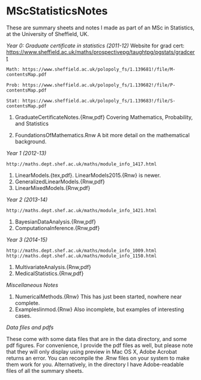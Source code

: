 MScStatisticsNotes
==================

These are summary sheets and notes I made as part of an MSc in Statistics, at the University of Sheffield, UK.

*Year 0: Graduate certificate in statistics (2011-12)*
	Website for grad cert: https://www.sheffield.ac.uk/maths/prospectivepg/taughtpg/pgstats/gradcert
	
	Math: https://www.sheffield.ac.uk/polopoly_fs/1.139681!/file/M-contentsMap.pdf
	
	Prob: https://www.sheffield.ac.uk/polopoly_fs/1.139682!/file/P-contentsMap.pdf
	
	Stat: https://www.sheffield.ac.uk/polopoly_fs/1.139683!/file/S-contentsMap.pdf

1. GraduateCertificateNotes.{Rnw,pdf} Covering Mathematics, Probability, and Statistics

2. FoundationsOfMathematics.Rnw A bit more detail on the mathematical background.

*Year 1 (2012-13)*

	http://maths.dept.shef.ac.uk/maths/module_info_1417.html

1. LinearModels.{tex,pdf}. LinearModels2015.{Rnw} is newer. 
2. GeneralizedLinearModels.{Rnw,pdf}
3. LinearMixedModels.{Rnw,pdf}

*Year 2 (2013-14)*

	http://maths.dept.shef.ac.uk/maths/module_info_1421.html

1. BayesianDataAnalysis.{Rnw,pdf}
2. ComputationaInference.{Rnw,pdf}

*Year 3 (2014-15)*

	http://maths.dept.shef.ac.uk/maths/module_info_1009.html
	http://maths.dept.shef.ac.uk/maths/module_info_1150.html

1. MultivariateAnalysis.{Rnw,pdf}
2. MedicalStatistics.{Rnw,pdf}

*Miscellaneous Notes*

1. NumericalMethods.{Rnw}  This has just been started, nowhere near complete.
2. Exampleslinmod.{Rnw} Also incomplete, but examples of interesting cases.

*Data files and pdfs*

These come with some data files that are in the data directory, and some pdf figures. For convenience, I provide the pdf files as well, but please note that they will only display using preview in Mac OS X, Adobe Acrobat returns an error. You can recompile the .Rnw files on your system to make them work for you. Alternatively, in the directory I have Adobe-readable files of all the summary sheets. 

